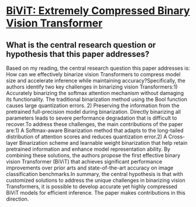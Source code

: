 # [BiViT: Extremely Compressed Binary Vision Transformer](https://arxiv.org/abs/2211.07091)

## What is the central research question or hypothesis that this paper addresses?

Based on my reading, the central research question this paper addresses is: How can we effectively binarize vision Transformers to compress model size and accelerate inference while maintaining accuracy?Specifically, the authors identify two key challenges in binarizing vision Transformers:1) Accurately binarizing the softmax attention mechanism without damaging its functionality. The traditional binarization method using the Bool function causes large quantization errors. 2) Preserving the information from the pretrained full-precision model during binarization. Directly binarizing all parameters leads to severe performance degradation that is difficult to recover.To address these challenges, the main contributions of the paper are:1) A Softmax-aware Binarization method that adapts to the long-tailed distribution of attention scores and reduces quantization error.2) A Cross-layer Binarization scheme and learnable weight binarization that help retain pretrained information and enhance model representation ability. By combining these solutions, the authors propose the first effective binary vision Transformer (BiViT) that achieves significant performance improvements over prior arts and state-of-the-art accuracy on image classification benchmarks.In summary, the central hypothesis is that with customized solutions to address the unique challenges in binarizing vision Transformers, it is possible to develop accurate yet highly compressed BiViT models for efficient inference. The paper makes contributions in this direction.
